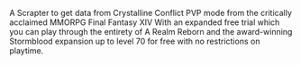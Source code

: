 A Scrapter to get data from Crystalline Conflict PVP mode from the critically acclaimed MMORPG Final Fantasy XIV With an expanded free trial which you can play through the entirety of A Realm Reborn and the award-winning Stormblood expansion up to level 70 for free with no restrictions on playtime.
